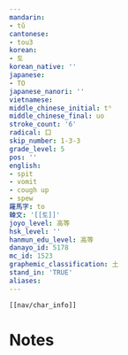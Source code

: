 ```yaml
---
mandarin:
- tǔ
cantonese:
- tou3
korean:
- 토
korean_native: ''
japanese:
- TO
japanese_nanori: ''
vietnamese:
middle_chinese_initial: tʰ
middle_chinese_final: uo
stroke_count: '6'
radical: 口
skip_number: 1-3-3
grade_level: 5
pos: ''
english:
- spit
- vomit
- cough up
- spew
羅馬字: to
韓文: '[[토]]'
joyo_level: 高等
hsk_level: ''
hanmun_edu_level: 高等
danayo_id: 5178
mc_id: 1523
graphemic_classification: 土
stand_in: 'TRUE'
aliases:
---
```

```meta-bind-embed
[[nav/char_info]]
```

# Notes
